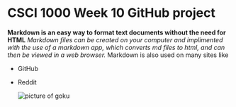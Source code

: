# CSCI 1000 Week 10 GitHub project
**Markdown is an easy way to format text documents without the need for HTML**
*Markdown files can be created on your computer and implimented with the use of a markdown app, which converts md files to html, and can then be viewed in a web browser.*
Markdown is also used on many sites like 
- GitHub
- Reddit

  ![picture of goku]("C\Users\aidan\OneDrive\Pictures\Screenshots\Screenshot(1).png")
